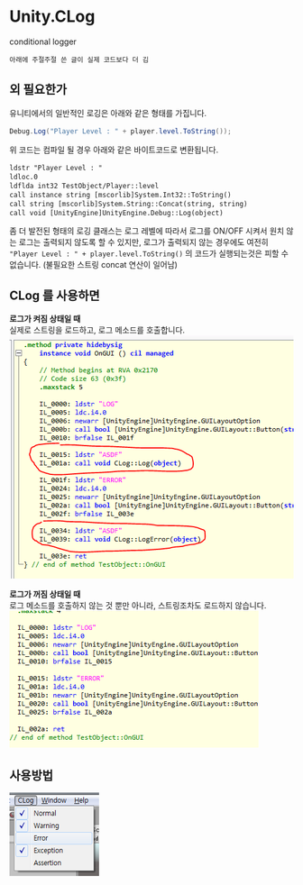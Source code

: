 Unity.CLog
====
conditional logger

```
아래에 주절주절 쓴 글이 실제 코드보다 더 김
```

외 필요한가
----
유니티에서의 일반적인 로깅은 아래와 같은 형태를 가집니다.
```cs
Debug.Log("Player Level : " + player.level.ToString());
```
위 코드는 컴파일 될 경우 아래와 같은 바이트코드로 변환됩니다.
```MSIL
ldstr "Player Level : "
ldloc.0
ldflda int32 TestObject/Player::level
call instance string [mscorlib]System.Int32::ToString()
call string [mscorlib]System.String::Concat(string, string)
call void [UnityEngine]UnityEngine.Debug::Log(object)
```

좀 더 발전된 형태의 로깅 클래스는 로그 레벨에 따라서 로그를 ON/OFF 시켜서 원치 않는 로그는 출력되지 않도록 할 수 있지만, 
로그가 출력되지 않는 경우에도 여전히 `"Player Level : " + player.level.ToString()` 의 코드가 실행되는것은 피할 수 없습니다. (불필요한 스트링 concat 연산이 일어남)

CLog 를 사용하면
----
__로그가 켜짐 상태일 때__<br>
실제로 스트링을 로드하고, 로그 메소드를 호출합니다.
![a](log_enabled.png)<br>

__로그가 꺼짐 상태일 때__<br>
로그 메소드를 호출하지 않는 것 뿐만 아니라, 스트링조차도 로드하지 않습니다.
![b](log_disabled.png)<br>


사용방법
----
![c](clog_menu.png)
